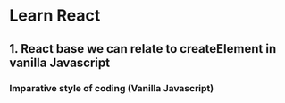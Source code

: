 # Learn React

## 1. React base we can relate to createElement in vanilla Javascript

### Imparative style of coding (Vanilla Javascript)





